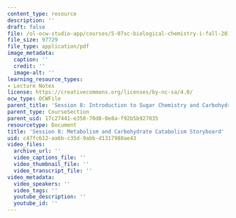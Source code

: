 ```yaml
---
content_type: resource
description: ''
draft: false
file: /ol-ocw-studio-app/courses/5-07sc-biological-chemistry-i-fall-2013/c47fc612aa6bc35d9abbd1317980ae43_sb_session8.pdf
file_size: 97729
file_type: application/pdf
image_metadata:
  caption: ''
  credit: ''
  image-alt: ''
learning_resource_types:
- Lecture Notes
license: https://creativecommons.org/licenses/by-nc-sa/4.0/
ocw_type: OCWFile
parent_title: 'Session 8: Introduction to Sugar Chemistry and Carbohydrate Catabolism'
parent_type: CourseSection
parent_uid: 17c27441-e358-70d8-0e8a-f92b5b927035
resourcetype: Document
title: 'Session 8: Metabolism and Carbohydrate Catabolism Storyboard'
uid: c47fc612-aa6b-c35d-9abb-d1317980ae43
video_files:
  archive_url: ''
  video_captions_file: ''
  video_thumbnail_file: ''
  video_transcript_file: ''
video_metadata:
  video_speakers: ''
  video_tags: ''
  youtube_description: ''
  youtube_id: ''
---
```

